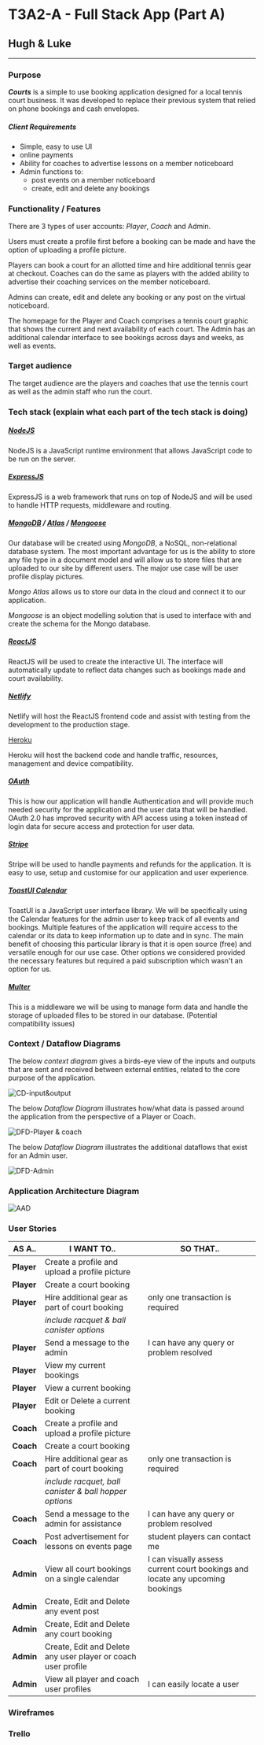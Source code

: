 # ![]()T3A2-A - Full Stack App (Part A)

## Hugh & Luke

----------

### Purpose
***Courts*** is a simple to use booking application designed for a local tennis court business. It was developed to replace their previous system that relied on phone bookings and cash envelopes.

##### Client Requirements

- Simple, easy to use UI 
- online payments
- Ability for coaches to advertise lessons on a member noticeboard
- Admin functions to: 
  - post events on a member noticeboard
  - create, edit and delete any bookings

### Functionality / Features
There are 3 types of user accounts: *Player*, *Coach* and Admin. 

Users must create a profile first before a booking can be made and have the option of uploading a profile picture.

Players can book a court for an allotted time and hire additional tennis gear at checkout. Coaches can do the same as players with the added ability to advertise their coaching services on the member noticeboard.

Admins can create, edit and delete any booking or any post on the virtual noticeboard. 

The homepage for the Player and Coach comprises a tennis court graphic that shows the current and next availability of each court. The Admin has an additional calendar interface to see bookings across days and weeks, as well as events.

### Target audience

The target audience are the players and coaches that use the tennis court as well as the admin staff who run the court.

### Tech stack (explain what each part of the tech stack is doing)

##### [NodeJS](https://nodejs.org/) 
NodeJS is a JavaScript runtime environment that allows JavaScript code to be run on the server. 

##### [ExpressJS](https://expressjs.com/)

ExpressJS is a web framework that runs on top of NodeJS and will be used to handle HTTP requests, middleware and routing.

##### [MongoDB](https://www.mongodb.com/) / [Atlas](https://www.mongodb.com/cloud/atlas) / [Mongoose](https://mongoosejs.com/)

Our database will be created using *MongoDB*, a NoSQL, non-relational database system. The most important advantage for us is the ability to store any file type in a document model and will allow us to store files that are uploaded to our site by different users. The major use case will be user profile display pictures.

*Mongo Atlas* allows us to store our data in the cloud and connect it to our application.

*Mongoose* is an object modelling solution that is used to interface with and create the schema for the Mongo database.

##### [ReactJS](https://reactjs.org/)

ReactJS will be used to create the interactive UI. The interface will automatically update to reflect data changes such as bookings made and court availability.


##### [Netlify](https://www.netlify.com/) 

Netlify will host the ReactJS frontend code and assist with testing from the development to the production stage.

[Heroku](https://www.heroku.com/)

Heroku will host the backend code and handle traffic, resources, management and device compatibility.

##### [OAuth](https://oauth.net/)

This is how our application will handle Authentication and will provide much needed security for the application and the user data that will be handled. OAuth 2.0 has improved security with API access using a token instead of login data for secure access and protection for user data.

##### [Stripe](https://stripe.com/au)

Stripe will be used to handle payments and refunds for the application. It is easy to use, setup and customise for our application and user experience.

##### [ToastUI Calendar](https://ui.toast.com/tui-calendar)

ToastUI is a JavaScript user interface library. We will be specifically using the Calendar features for the admin user to keep track of all events and bookings. Multiple features of the application will require access to the calendar or its data to keep information up to date and in sync. The main benefit of choosing this particular library is that it is open source (free) and versatile enough for our use case. Other options we considered provided the necessary features but required a paid subscription which wasn't an option for us.

##### [Multer](https://github.com/expressjs/multer)

This is a middleware we will be using to manage form data and handle the storage of uploaded files to be stored in our database.
(Potential compatibility issues)

### Context / Dataflow Diagrams

The below *context diagram* gives a birds-eye view of the inputs and outputs that are sent and received between external entities, related to the core purpose of the application. 

![CD-input&output](docs/diagrams/ContextDiagram.png)

The below *Dataflow Diagram* illustrates how/what data is passed around the application from the perspective of a Player or Coach.

![DFD-Player & coach](docs/diagrams/DataFlowDiagram_player_coach.png)

The below *Dataflow Diagram* illustrates the additional dataflows that exist for an Admin user.

![DFD-Admin](docs/diagrams/DataFlowDiagram_admin.png)

### Application Architecture Diagram

![AAD](docs/diagrams/MERN-Architecture-Diagram.png)

### 

### User Stories

| AS A..     | I WANT TO..                                                  | SO THAT..                                                    |
| ---------- | ------------------------------------------------------------ | ------------------------------------------------------------ |
| **Player** | Create a profile and upload a profile picture                |                                                              |
| **Player** | Create a court booking                                       |                                                              |
| **Player** | Hire additional gear as part of court booking                | only one transaction is required                             |
|            | *include racquet & ball canister options*                    |                                                              |
| **Player** | Send a message to the admin                                  | I can have any query or problem resolved                     |
| **Player** | View my current bookings                                     |                                                              |
| **Player** | View a current booking                                       |                                                              |
| **Player** | Edit or Delete a current booking                             |                                                              |
| **Coach**  | Create a profile and upload a profile picture                |                                                              |
| **Coach**  | Create a court booking                                       |                                                              |
| **Coach**  | Hire additional gear as part of court booking                | only one transaction is required                             |
|            | *include racquet, ball canister & ball hopper options*       |                                                              |
| **Coach**  | Send a message to the admin for assistance                   | I can have any query or problem resolved                     |
| **Coach**  | Post advertisement for lessons on events page                | student players can contact me                               |
| **Admin**  | View all court bookings on a single calendar                 | I can visually assess current court bookings and locate any upcoming bookings |
| **Admin**  | Create, Edit and Delete any event post                       |                                                              |
| **Admin**  | Create, Edit and Delete any court booking                    |                                                              |
| **Admin**  | Create, Edit and Delete any user player or coach user profile |                                                              |
| **Admin**  | View all player and coach user profiles                      | I can easily locate a user                                   |



### Wireframes

### Trello